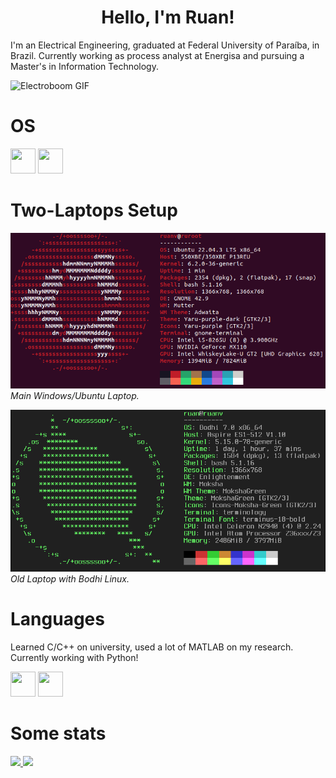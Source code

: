 <h1 align="center">
Hello, I'm Ruan!
</h1>

I'm an Electrical Engineering, graduated at Federal University of Paraíba, in Brazil. Currently working as process analyst at Energisa and pursuing a Master's in Information Technology.



![Electroboom GIF](https://media.tenor.com/7UNJl2Lmyl4AAAAd/electroboom-circuit-breaker.gif)


# OS


<img loading="lazy" src="https://cdn.jsdelivr.net/gh/devicons/devicon/icons/windows8/windows8-original.svg" width="40" height="40"/> <img loading="lazy" src="https://cdn.jsdelivr.net/gh/devicons/devicon/icons/linux/linux-original.svg" width="40" height="40"/>

# Two-Laptops Setup
![Main Windows/Ubuntu Laptop](/ubuntu.png)  
*Main Windows/Ubuntu Laptop.*  


![Old Laptop with Bodhi Linux](/bodhi.png)  
*Old Laptop with Bodhi Linux.*

# Languages
Learned C/C++ on university, used a lot of MATLAB on my research. Currently working with Python!  

<img loading="lazy" src="https://cdn.jsdelivr.net/gh/devicons/devicon/icons/python/python-original.svg" width="40" height="40"/> <img loading="lazy" src="https://cdn.jsdelivr.net/gh/devicons/devicon/icons/matlab/matlab-original.svg" width="40" height="40"/>

# Some stats
<div>
<a href="https://github.com/ruanvirginio">
<img loading="lazy" height="180em" src="https://github-readme-stats.vercel.app/api/top-langs/?username=ruanvirginio&layout=compact&langs_count=7&theme=dracula"/>
<img loading="lazy" height="180em" src="https://github-readme-stats.vercel.app/api?username=ruanvirginio&show_icons=true&theme=dracula&include_all_commits=true&count_private=true"/>
</div>

